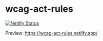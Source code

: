 # wcag-act-rules

[![Netlify Status](https://api.netlify.com/api/v1/badges/c34b5698-c6cc-4d2b-964c-eb098bcaa933/deploy-status)](https://app.netlify.com/sites/wcag-act-rules/deploys)

Preview: https://wcag-act-rules.netlify.app/

